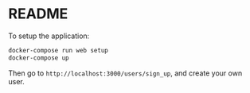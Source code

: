 # README

To setup the application:

```sh
docker-compose run web setup
docker-compose up
```

Then go to `http://localhost:3000/users/sign_up`, and create your own user.
